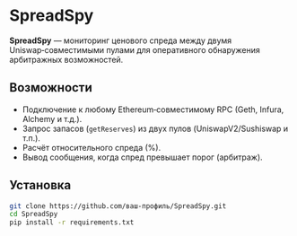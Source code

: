 # SpreadSpy

**SpreadSpy** — мониторинг ценового спреда между двумя Uniswap‑совместимыми пулами для оперативного обнаружения арбитражных возможностей.

## Возможности

- Подключение к любому Ethereum‑совместимому RPC (Geth, Infura, Alchemy и т.д.).
- Запрос запасов (`getReserves`) из двух пулов (UniswapV2/Sushiswap и т.п.).
- Расчёт относительного спреда (%).
- Вывод сообщения, когда спред превышает порог (арбитраж).

## Установка

```bash
git clone https://github.com/ваш‑профиль/SpreadSpy.git
cd SpreadSpy
pip install -r requirements.txt
